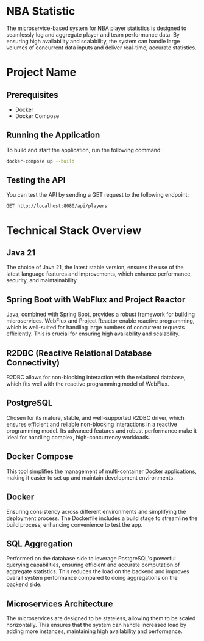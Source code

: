# NBA Statistic

The microservice-based system for NBA player statistics is designed to seamlessly log and aggregate player and team performance data. By ensuring high availability and scalability, the system can handle large volumes of concurrent data inputs and deliver real-time, accurate statistics.

# Project Name

## Prerequisites
- Docker
- Docker Compose

## Running the Application

To build and start the application, run the following command:

```bash
docker-compose up --build
```

## Testing the API

You can test the API by sending a GET request to the following endpoint:

```
GET http://localhost:8080/api/players
```

# Technical Stack Overview

## Java 21
The choice of Java 21, the latest stable version, ensures the use of the latest language features and improvements, which enhance performance, security, and maintainability.

## Spring Boot with WebFlux and Project Reactor
Java, combined with Spring Boot, provides a robust framework for building microservices. WebFlux and Project Reactor enable reactive programming, which is well-suited for handling large numbers of concurrent requests efficiently. This is crucial for ensuring high availability and scalability.

## R2DBC (Reactive Relational Database Connectivity)
R2DBC allows for non-blocking interaction with the relational database, which fits well with the reactive programming model of WebFlux.

## PostgreSQL
Chosen for its mature, stable, and well-supported R2DBC driver, which ensures efficient and reliable non-blocking interactions in a reactive programming model. Its advanced features and robust performance make it ideal for handling complex, high-concurrency workloads.

## Docker Compose
This tool simplifies the management of multi-container Docker applications, making it easier to set up and maintain development environments.

## Docker
Ensuring consistency across different environments and simplifying the deployment process. The Dockerfile includes a build stage to streamline the build process, enhancing convenience to test the app.

## SQL Aggregation
Performed on the database side to leverage PostgreSQL's powerful querying capabilities, ensuring efficient and accurate computation of aggregate statistics. This reduces the load on the backend and improves overall system performance compared to doing aggregations on the backend side.

## Microservices Architecture
The microservices are designed to be stateless, allowing them to be scaled horizontally. This ensures that the system can handle increased load by adding more instances, maintaining high availability and performance.
